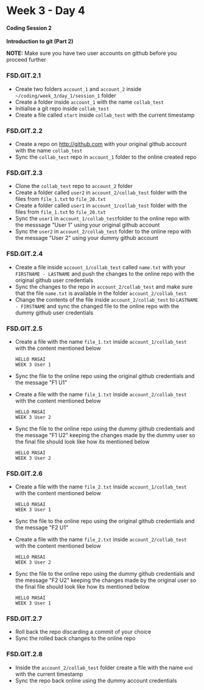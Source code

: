 # Week 3 - Day 4

#### Coding Session 2

**Introduction to git (Part 2)**

**NOTE:** Make sure you have two user accounts on github before you proceed further



### FSD.GIT.2.1

- Create two folders `account_1` and `account_2` inside `~/coding/week_3/day_1/session_1` folder
- Create a folder inside `account_1` with the name `collab_test`
- Initialise a git repo inside `collab_test`
- Create a file called `start` inside `collab_test` with the current timestamp

### FSD.GIT.2.2

- Create a repo on http://github.com with your original github account with the name `collab_test`
- Sync the `collab_test` repo in `account_1` folder to the online created repo

### FSD.GIT.2.3

- Clone the `collab_test` repo to `account_2` folder
- Create a folder called `user2` in `account_2/collab_test` folder with the files from `file_1.txt` to `file_20.txt`
- Create a folder called `user1` in `account_1/collab_test` folder with the files from `file_1.txt` to `file_20.txt`
- Sync the `user1` in `account_1/collab_test`folder to the online repo with the messsage "User 1" using your original github account
- Sync the `user2` in `account_2/collab_test` folder to the online repo with the message "User 2" using your dummy github account

### FSD.GIT.2.4

- Create a file inside `account_1/collab_test` called `name.txt` with your `FIRSTNAME - LASTNAME` and push the changes to the online repo with the original github user credentials
- Sync the changes to the repo in `account_2/collab_test` and make sure that the file `name.txt` is available in the folder `account_2/collab_test`
- Change the contents of the file  inside `account_2/collab_test` to `LASTNAME - FIRSTNAME` and sync the changed file to the online repo with the dummy github user credentials

### FSD.GIT.2.5

- Create a file with the name `file_1.txt` inside `account_1/collab_test` with the content  mentioned below

  ```
  HELLO MASAI 
  WEEK 3 User 1
  ```
  
- Sync the file to the online repo using the original github credentials and the message "F1 U1"

- Create a file with the name `file_1.txt` inside `account_2/collab_test` with the content mentioned below

  ```
  HELLO MASAI 
  WEEK 3 User 2
  ```
  
- Sync the file to the online repo using the dummy github credentials and the message "F1 U2" keeping the changes made by the dummy user so the final file should look like how its mentioned below
  ```
  HELLO MASAI 
  WEEK 3 User 2
  ```


### FSD.GIT.2.6

- Create a file with the name `file_2.txt` inside `account_1/collab_test` with the content  mentioned below

  ```
  HELLO MASAI 
  WEEK 3 User 1
  ```
  
- Sync the file to the online repo using the original github credentials and the message "F2 U1"

- Create a file with the name `file_2.txt` inside `account_2/collab_test` with the content mentioned below

  ```
  HELLO MASAI 
  WEEK 3 User 2
  ```
  
- Sync the file to the online repo using the dummy github credentials and the message "F2 U2" keeping the changes made by the original user so the final file should look like how its mentioned below

  ```
  HELLO MASAI 
  WEEK 3 User 1
  ```
  
### FSD.GIT.2.7

- Roll back the repo discarding a commit of your choice
- Sync the rolled back changes to the online repo

### FSD.GIT.2.8

- Inside the `account_2/collab_test` folder create a file with the name `end` with the current timestamp
- Sync the repo back online using the dummy account credentials